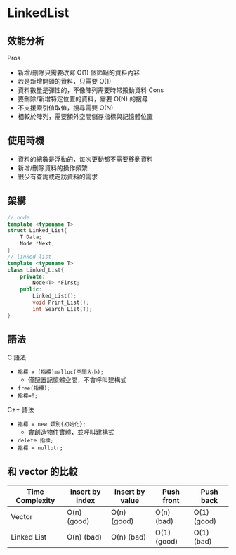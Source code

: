 # LinkedList

## 效能分析

Pros

- 新增/刪除只需要改寫 O(1) 個節點的資料內容
- 若是新增開頭的資料，只需要 O(1)
- 資料數量是彈性的，不像陣列需要時常搬動資料
Cons
- 要刪除/新增特定位置的資料，需要 O(N) 的搜尋
- 不支援索引值取值，搜尋需要 O(N)
- 相較於陣列，需要額外空間儲存指標與記憶體位置

## 使用時機

- 資料的總數是浮動的，每次更動都不需要移動資料
- 新增/刪除資料的操作頻繁
- 很少有查詢或走訪資料的需求

## 架構

```cpp
// node
template <typename T>
struct Linked_List{
    T Data;
    Node *Next;
}
// linked_list
template <typename T>
class Linked_List{
    private:
        Node<T> *First;
    public:
        Linked_List();
        void Print_List();
        int Search_List(T);
}
```

## 語法

C 語法

- `指標 = (指標)malloc(空間大小);`
  - 僅配置記憶體空間，不會呼叫建構式
- `free(指標);`
- `指標=0;`

C++ 語法

- `指標 = new 類別{初始化};`
  - 會創造物件實體，並呼叫建構式
- `delete 指標;`
- `指標 = nullptr;`

## 和 vector 的比較

| Time Complexity | Insert by index | Insert by value | Push front  | Push back   |
| --------------- | --------------- | --------------- | ----------- | ----------- |
| Vector          | O(n) (good)     | O(n) (good)     | O(n) (bad)  | O(1) (good) |
| Linked List     | O(n) (bad)      | O(n) (bad)      | O(1) (good) | O(1) (bad)  |
